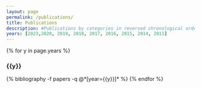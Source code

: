 ```yaml
---
layout: page
permalink: /publications/
title: Publications
description: #Publications by categories in reversed chronological order. Generated by jekyll-scholar.
years: [2023,2020, 2019, 2018, 2017, 2016, 2015, 2014, 2011]
---
```


{% for y in page.years %}
  <h3 class="year">{{y}}</h3>
  {% bibliography -f papers -q @*[year={{y}}]* %}
{% endfor %}

